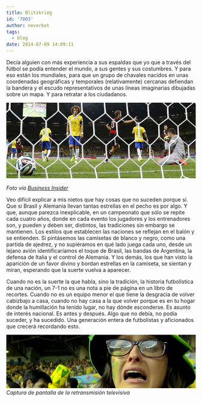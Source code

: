 ```yaml
---
title: Blitzkrieg
id: '7003'
author: neverbot
tags:
  - blog
date: 2014-07-09 14:09:11
---
```


Decía alguien con más experiencia a sus espaldas que yo que a través del fútbol se podía entender el mundo, a sus gentes y sus costumbres. Y para eso están los mundiales, para que un grupo de chavales nacidos en unas coordenadas geográficas y temporales (relativamente) cercanas defiendan la bandera y el escudo representativos de unas líneas imaginarias dibujadas sobre un mapa. Y para retratar a los ciudadanos.

[![blitzkrieg](./blitzkrieg/blitzkrieg.jpg)](https://neverbot.com/wp-content/uploads/2014/07/blitzkrieg.jpg)

_Foto vía [Business Insider](http://www.businessinsider.com/photos-brazil-loss-germany-2014-7)_

Veo difícil explicar a mis nietos que hay cosas que no suceden porque sí. Que si Brasil y Alemania llevan tantas estrellas en el pecho es por algo. Y que, aunque parezca inexplicable, en un campeonato que sólo se repite cada cuatro años, donde en cada evento los jugadores y los entrenadores son, y pueden y deben ser, distintos, las tradiciones sin embargo se mantienen. Los estilos que establecen las naciones se reflejan en el balón y se entienden. Si pintásemos las camisetas de blanco y negro, como una partida de ajedrez, y no supiéramos en qué lado juega cada uno, desde un lejano avión identificaríamos el toque de Brasil, las bandas de Argentina, la defensa de Italia y el control de Alemania. Y los demás, los que han visto la aparición de un favor divino y bordan estrellas en la camiseta, se sientan y miran, esperando que la suerte vuelva a aparecer.

Cuando no es la suerte la que habla, sino la tradición, la historia futbolística de una nación, un 7-1 no es una nota a pie de página en un libro de recortes. Cuando no es un equipo menor el que tiene la desgracia de volver cabizbajo a casa, cuando no hay casa a la que volver porque es en tu hogar donde la humillación ha tenido lugar, no hay dónde esconderse. Es asunto de interés nacional. Es antes y después. Algo que no debía, no podía suceder, y ha sucedido. Una generación entera de futbolistas y aficionados que crecerá recordando esto.

[![tears](./blitzkrieg/tears.jpg)](https://neverbot.com/wp-content/uploads/2014/07/tears.jpg)_Captura de pantalla de la retransmisión televisiva_
